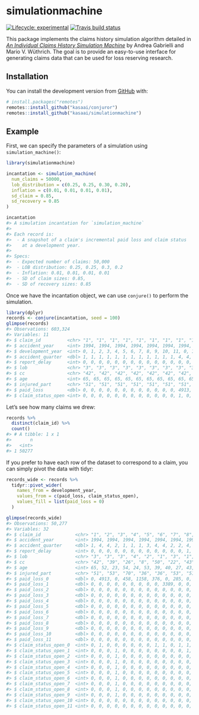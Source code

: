 
<!-- README.md is generated from README.Rmd. Please edit that file -->

# simulationmachine

<!-- badges: start -->

[![Lifecycle:
experimental](https://img.shields.io/badge/lifecycle-experimental-orange.svg)](https://www.tidyverse.org/lifecycle/#experimental)
[![Travis build
status](https://travis-ci.org/kasaai/simulationmachine.svg?branch=master)](https://travis-ci.org/kasaai/simulationmachine)
<!-- badges: end -->

This package implements the claims history simulation algorithm detailed
in [*An Individual Claims History Simulation
Machine*](https://www.mdpi.com/2227-9091/6/2/29) by Andrea Gabrielli and
Mario V. Wüthrich. The goal is to provide an easy-to-use interface for
generating claims data that can be used for loss reserving research.

## Installation

You can install the development version from
[GitHub](https://github.com/) with:

``` r
# install.packages("remotes")
remotes::install_github("kasaai/conjuror")
remotes::install_github("kasaai/simulationmachine")
```

## Example

First, we can specify the parameters of a simulation using
`simulation_machine()`:

``` r
library(simulationmachine)

incantation <- simulation_machine(
  num_claims = 50000, 
  lob_distribution = c(0.25, 0.25, 0.30, 0.20), 
  inflation = c(0.01, 0.01, 0.01, 0.01), 
  sd_claim = 0.85, 
  sd_recovery = 0.85
)

incantation
#> A simulation incantation for `simulation_machine`
#> 
#> Each record is:
#>  - A snapshot of a claim's incremental paid loss and claim status
#>    at a development year.
#> 
#> Specs:
#>  - Expected number of claims: 50,000
#>  - LOB distribution: 0.25, 0.25, 0.3, 0.2
#>  - Inflation: 0.01, 0.01, 0.01, 0.01
#>  - SD of claim sizes: 0.85,
#>  - SD of recovery sizes: 0.85
```

Once we have the incantation object, we can use `conjure()` to perform
the simulation.

``` r
library(dplyr)
records <- conjure(incantation, seed = 100)
glimpse(records)
#> Observations: 603,324
#> Variables: 11
#> $ claim_id          <chr> "1", "1", "1", "1", "1", "1", "1", "1", "1", "…
#> $ accident_year     <int> 1994, 1994, 1994, 1994, 1994, 1994, 1994, 1994…
#> $ development_year  <int> 0, 1, 2, 3, 4, 5, 6, 7, 8, 9, 10, 11, 0, 1, 2,…
#> $ accident_quarter  <dbl> 1, 1, 1, 1, 1, 1, 1, 1, 1, 1, 1, 1, 4, 4, 4, 4…
#> $ report_delay      <int> 0, 0, 0, 0, 0, 0, 0, 0, 0, 0, 0, 0, 0, 0, 0, 0…
#> $ lob               <chr> "3", "3", "3", "3", "3", "3", "3", "3", "3", "…
#> $ cc                <chr> "42", "42", "42", "42", "42", "42", "42", "42"…
#> $ age               <int> 65, 65, 65, 65, 65, 65, 65, 65, 65, 65, 65, 65…
#> $ injured_part      <chr> "51", "51", "51", "51", "51", "51", "51", "51"…
#> $ paid_loss         <dbl> 0, 0, 0, 0, 0, 0, 0, 0, 0, 0, 0, 0, 4913, 0, 0…
#> $ claim_status_open <int> 0, 0, 0, 0, 0, 0, 0, 0, 0, 0, 0, 0, 1, 0, 0, 0…
```

Let’s see how many claims we drew:

``` r
records %>% 
  distinct(claim_id) %>% 
  count()
#> # A tibble: 1 x 1
#>       n
#>   <int>
#> 1 50277
```

If you prefer to have each row of the dataset to correspond to a claim,
you can simply pivot the data with tidyr:

``` r
records_wide <- records %>% 
  tidyr::pivot_wider(
    names_from = development_year, 
    values_from = c(paid_loss, claim_status_open),
    values_fill = list(paid_loss = 0)
  )

glimpse(records_wide)
#> Observations: 50,277
#> Variables: 32
#> $ claim_id             <chr> "1", "2", "3", "4", "5", "6", "7", "8", "9"…
#> $ accident_year        <int> 1994, 1994, 1994, 1994, 1994, 1994, 1994, 1…
#> $ accident_quarter     <dbl> 1, 4, 4, 2, 1, 1, 1, 3, 4, 4, 2, 2, 4, 3, 1…
#> $ report_delay         <int> 0, 0, 0, 0, 0, 0, 0, 0, 0, 0, 0, 0, 1, 0, 0…
#> $ lob                  <chr> "3", "3", "3", "4", "2", "1", "3", "1", "3"…
#> $ cc                   <chr> "42", "39", "26", "8", "50", "22", "43", "1…
#> $ age                  <int> 65, 52, 23, 54, 24, 53, 39, 40, 27, 43, 55,…
#> $ injured_part         <chr> "51", "53", "70", "36", "36", "53", "51", "…
#> $ paid_loss_0          <dbl> 0, 4913, 0, 458, 1158, 376, 0, 285, 0, 0, 0…
#> $ paid_loss_1          <dbl> 0, 0, 0, 0, 0, 0, 0, 0, 0, 3389, 0, 0, 0, 0…
#> $ paid_loss_2          <dbl> 0, 0, 0, 0, 0, 0, 0, 0, 0, 0, 0, 0, 0, 0, 0…
#> $ paid_loss_3          <dbl> 0, 0, 0, 0, 0, 0, 0, 0, 0, 0, 0, 0, 0, 0, 0…
#> $ paid_loss_4          <dbl> 0, 0, 0, 0, 0, 0, 0, 0, 0, 0, 0, 0, 0, 0, 0…
#> $ paid_loss_5          <dbl> 0, 0, 0, 0, 0, 0, 0, 0, 0, 0, 0, 0, 0, 0, 0…
#> $ paid_loss_6          <dbl> 0, 0, 0, 0, 0, 0, 0, 0, 0, 0, 0, 0, 0, 0, 0…
#> $ paid_loss_7          <dbl> 0, 0, 0, 0, 0, 0, 0, 0, 0, 0, 0, 0, 0, 0, 0…
#> $ paid_loss_8          <dbl> 0, 0, 0, 0, 0, 0, 0, 0, 0, 0, 0, 0, 0, 0, 0…
#> $ paid_loss_9          <dbl> 0, 0, 0, 0, 0, 0, 0, 0, 0, 0, 0, 0, 0, 0, 0…
#> $ paid_loss_10         <dbl> 0, 0, 0, 0, 0, 0, 0, 0, 0, 0, 0, 0, 0, 0, 0…
#> $ paid_loss_11         <dbl> 0, 0, 0, 0, 0, 0, 0, 0, 0, 0, 0, 0, 0, 0, 0…
#> $ claim_status_open_0  <int> 0, 1, 0, 0, 0, 0, 0, 0, 1, 1, 0, 1, 1, 0, 0…
#> $ claim_status_open_1  <int> 0, 0, 0, 1, 0, 0, 0, 0, 0, 0, 0, 0, 1, 0, 0…
#> $ claim_status_open_2  <int> 0, 0, 0, 1, 0, 0, 0, 0, 0, 0, 0, 0, 0, 0, 0…
#> $ claim_status_open_3  <int> 0, 0, 0, 1, 0, 0, 0, 0, 0, 0, 0, 0, 0, 0, 0…
#> $ claim_status_open_4  <int> 0, 0, 0, 1, 0, 0, 0, 0, 0, 0, 0, 0, 0, 0, 0…
#> $ claim_status_open_5  <int> 0, 0, 0, 1, 0, 0, 0, 0, 0, 0, 0, 0, 0, 0, 0…
#> $ claim_status_open_6  <int> 0, 0, 0, 1, 0, 0, 0, 0, 0, 0, 0, 0, 0, 0, 0…
#> $ claim_status_open_7  <int> 0, 0, 0, 1, 0, 0, 0, 0, 0, 0, 0, 0, 0, 0, 0…
#> $ claim_status_open_8  <int> 0, 0, 0, 1, 0, 0, 0, 0, 0, 0, 0, 0, 0, 0, 0…
#> $ claim_status_open_9  <int> 0, 0, 0, 1, 0, 0, 0, 0, 0, 0, 0, 0, 0, 0, 0…
#> $ claim_status_open_10 <int> 0, 0, 0, 0, 0, 0, 0, 0, 0, 0, 0, 0, 0, 0, 0…
#> $ claim_status_open_11 <int> 0, 0, 0, 0, 0, 0, 0, 0, 0, 0, 0, 0, 0, 0, 0…
```
